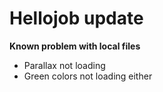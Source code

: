 # Hellojob update

**Known problem with local files**

- Parallax not loading
- Green colors not loading either
